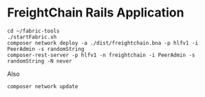# FreightChain Rails Application


```
cd ~/fabric-tools
./startFabric.sh
composer network deploy -a ./dist/freightchain.bna -p hlfv1 -i PeerAdmin -s randomString
composer-rest-server -p hlfv1 -n freightchain -i PeerAdmin -s randomString -N never
```

Also

```
composer network update
```